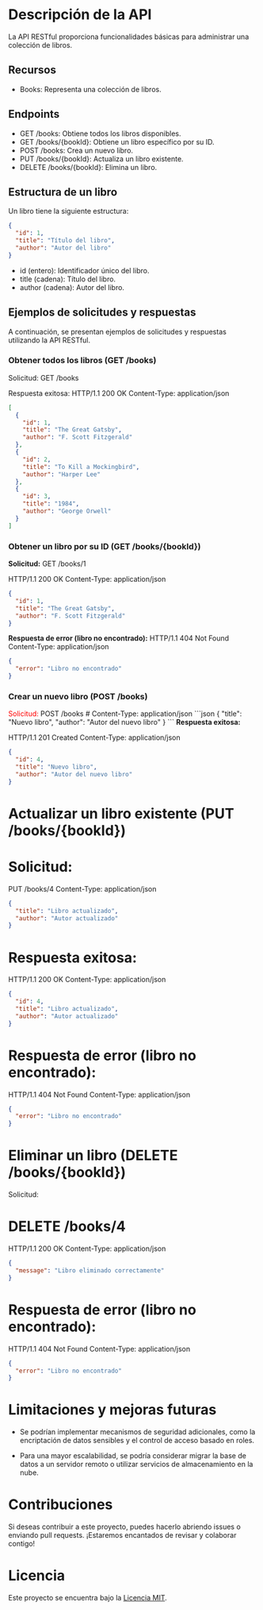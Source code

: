 <h1>Descripción de la API</h1>
La API RESTful proporciona funcionalidades básicas para administrar una colección de libros.

<h2>Recursos</h2>
<ul>
<li>Books: Representa una colección de libros.</li>
</ul>

<h2>Endpoints</h2>
<ul>
<li>GET /books: Obtiene todos los libros disponibles.</li>
<li>GET /books/{bookId}: Obtiene un libro específico por su ID.</li>
<li>POST /books: Crea un nuevo libro.</li>
<li>PUT /books/{bookId}: Actualiza un libro existente.</li>
<li>DELETE /books/{bookId}: Elimina un libro.</li>
</ul>

<h2>Estructura de un libro</h2>
Un libro tiene la siguiente estructura:

```json
{
  "id": 1,
  "title": "Título del libro",
  "author": "Autor del libro"
}
```
<ul>
  <li>id (entero): Identificador único del libro.</li>
 <li>title (cadena): Título del libro.</li>
 <li>author (cadena): Autor del libro.</li>
</ul>
<h2>Ejemplos de solicitudes y respuestas</h2>
A continuación, se presentan ejemplos de solicitudes y respuestas utilizando la API RESTful.

<h3>Obtener todos los libros (GET /books)</h3>
Solicitud:
GET /books

Respuesta exitosa:
HTTP/1.1 200 OK
Content-Type: application/json
```json
[
  {
    "id": 1,
    "title": "The Great Gatsby",
    "author": "F. Scott Fitzgerald"
  },
  {
    "id": 2,
    "title": "To Kill a Mockingbird",
    "author": "Harper Lee"
  },
  {
    "id": 3,
    "title": "1984",
    "author": "George Orwell"
  }
]
```
<h3>Obtener un libro por su ID (GET /books/{bookId})</h3>
<b>Solicitud:</b>
GET /books/1

HTTP/1.1 200 OK
Content-Type: application/json
```json
{
  "id": 1,
  "title": "The Great Gatsby",
  "author": "F. Scott Fitzgerald"
}
```
<b>Respuesta de error (libro no encontrado):</b>
HTTP/1.1 404 Not Found
Content-Type: application/json
```json
{
  "error": "Libro no encontrado"
}
```
<h3>Crear un nuevo libro (POST /books)</h3>
<span style="color:red">Solicitud:</span>
POST /books
# Content-Type: application/json
```json
{
  "title": "Nuevo libro",
  "author": "Autor del nuevo libro"
}
```
<b>Respuesta exitosa:</b>

HTTP/1.1 201 Created
Content-Type: application/json
```json
{
  "id": 4,
  "title": "Nuevo libro",
  "author": "Autor del nuevo libro"
}
```
# Actualizar un libro existente (PUT /books/{bookId})
# Solicitud:

PUT /books/4
Content-Type: application/json
```json
{
  "title": "Libro actualizado",
  "author": "Autor actualizado"
}
```
# Respuesta exitosa:
HTTP/1.1 200 OK
Content-Type: application/json
```json
{
  "id": 4,
  "title": "Libro actualizado",
  "author": "Autor actualizado"
}
```
# Respuesta de error (libro no encontrado):
HTTP/1.1 404 Not Found
Content-Type: application/json
```json
{
  "error": "Libro no encontrado"
}
```
# Eliminar un libro (DELETE /books/{bookId})
Solicitud:

# DELETE /books/4

HTTP/1.1 200 OK
Content-Type: application/json
```json
{
  "message": "Libro eliminado correctamente"
}
```
# Respuesta de error (libro no encontrado):

HTTP/1.1 404 Not Found
Content-Type: application/json
```json
{
  "error": "Libro no encontrado"
}
```
# Limitaciones y mejoras futuras
<ul>
<li><p>Se podrían implementar mecanismos de seguridad adicionales, como la encriptación de datos sensibles y el control de acceso basado en roles.</p></li>
<li><p>Para una mayor escalabilidad, se podría considerar migrar la base de datos a un servidor remoto o utilizar servicios de almacenamiento en la nube.</p></li>
</ul>

# Contribuciones
Si deseas contribuir a este proyecto, puedes hacerlo abriendo issues o enviando pull requests. ¡Estaremos encantados de revisar y colaborar contigo!

# Licencia
Este proyecto se encuentra bajo la <a href="https://opensource.org/licenses/MIT">Licencia MIT</a>.
